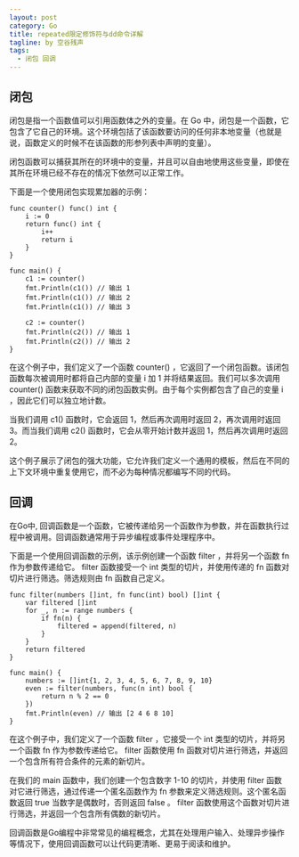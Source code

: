```yaml
---
layout: post
category: Go
title: repeated限定修饰符与dd命令详解
tagline: by 空谷残声
tags: 
  - 闭包 回调
---
```


## 闭包
闭包是指一个函数值可以引用函数体之外的变量。在 Go 中，闭包是一个函数，它包含了它自己的环境。这个环境包括了该函数要访问的任何非本地变量（也就是说，函数定义的时候不在该函数的形参列表中声明的变量）。 
 
闭包函数可以捕获其所在的环境中的变量，并且可以自由地使用这些变量，即使在其所在环境已经不存在的情况下依然可以正常工作。 
 
下面是一个使用闭包实现累加器的示例：
```
func counter() func() int {
    i := 0
    return func() int {
        i++
        return i
    }
}

func main() {
    c1 := counter()
    fmt.Println(c1()) // 输出 1
    fmt.Println(c1()) // 输出 2
    fmt.Println(c1()) // 输出 3

    c2 := counter()
    fmt.Println(c2()) // 输出 1
    fmt.Println(c2()) // 输出 2
}
```
在这个例子中，我们定义了一个函数  counter() ，它返回了一个闭包函数。该闭包函数每次被调用时都将自己内部的变量  i  加 1 并将结果返回。我们可以多次调用  counter()  函数来获取不同的闭包函数实例。由于每个实例都包含了自己的变量  i ，因此它们可以独立地计数。 
 
当我们调用  c1()  函数时，它会返回 1，然后再次调用时返回 2，再次调用时返回 3。而当我们调用  c2()  函数时，它会从零开始计数并返回 1，然后再次调用时返回 2。 
 
这个例子展示了闭包的强大功能，它允许我们定义一个通用的模板，然后在不同的上下文环境中重复使用它，而不必为每种情况都编写不同的代码。
## 回调
在Go中, 回调函数是一个函数，它被传递给另一个函数作为参数，并在函数执行过程中被调用。回调函数通常用于异步编程或事件处理程序中。 
 
下面是一个使用回调函数的示例，该示例创建一个函数  filter ，并将另一个函数  fn  作为参数传递给它。 filter  函数接受一个  int  类型的切片，并使用传递的  fn  函数对切片进行筛选。筛选规则由  fn  函数自己定义。
```
func filter(numbers []int, fn func(int) bool) []int {
    var filtered []int
    for _, n := range numbers {
        if fn(n) {
            filtered = append(filtered, n)
        }
    }
    return filtered
}

func main() {
    numbers := []int{1, 2, 3, 4, 5, 6, 7, 8, 9, 10}
    even := filter(numbers, func(n int) bool {
        return n % 2 == 0
    })
    fmt.Println(even) // 输出 [2 4 6 8 10]
}
```
在这个例子中，我们定义了一个函数  filter ，它接受一个  int  类型的切片，并将另一个函数  fn  作为参数传递给它。 filter  函数使用  fn  函数对切片进行筛选，并返回一个包含所有符合条件的元素的新切片。 
 
在我们的  main  函数中，我们创建一个包含数字 1-10 的切片，并使用  filter  函数对它进行筛选，通过传递一个匿名函数作为  fn  参数来定义筛选规则。这个匿名函数返回  true  当数字是偶数时，否则返回  false 。 filter  函数使用这个函数对切片进行筛选，并返回一个包含所有偶数的新切片。 
 
回调函数是Go编程中非常常见的编程概念，尤其在处理用户输入、处理异步操作等情况下，使用回调函数可以让代码更清晰、更易于阅读和维护。









